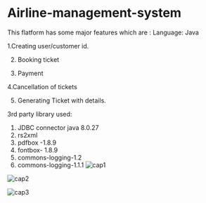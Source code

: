 # Airline-management-system
This flatform has some major features which are :
Language: Java 


1.Creating user/customer id.

2. Booking ticket

3. Payment 

4.Cancellation of tickets

5. Generating Ticket with details. 


3rd party library used:
1. JDBC connector java 8.0.27
2. rs2xml 
3. pdfbox -1.8.9
4. fontbox- 1.8.9
5. commons-logging-1.2
6. commons-logging-1.1.1
![cap1](https://user-images.githubusercontent.com/105934936/208488074-81536cf4-957c-46fa-bb18-84fe9fb6f767.PNG)


![cap2](https://user-images.githubusercontent.com/105934936/208488086-211f639e-dbcf-4623-8709-e847c5a69e38.PNG)


![cap3](https://user-images.githubusercontent.com/105934936/208488096-83e34437-dfde-42b6-812c-666ca88c5974.PNG)




